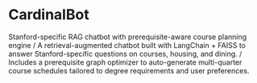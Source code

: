 # CardinalBot
Stanford-specific RAG chatbot with prerequisite-aware course planning engine
/ A retrieval-augmented chatbot built with LangChain + FAISS to answer Stanford-specific questions on courses, housing, and dining. 
/ Includes a prerequisite graph optimizer to auto-generate multi-quarter course schedules tailored to degree requirements and user preferences.
